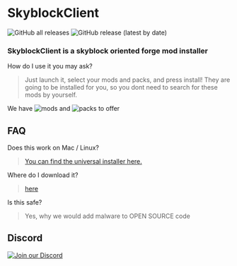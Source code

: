 # SkyblockClient
![GitHub all releases](https://img.shields.io/github/downloads/nacrt/SkyblockClient/total?style=flat-square) ![GitHub release (latest by date)](https://img.shields.io/github/downloads/nacrt/SkyblockClient/latest/total?style=flat-square)
### SkyblockClient is a skyblock oriented forge mod installer
How do I use it you may ask?
> Just launch it, select your mods and packs, and press install!
> They are going to be installed for you, so you dont need to search for these mods by yourself.

We have ![mods](https://img.shields.io/badge/mods-31-brightgreen?style=flat-square) and ![packs](https://img.shields.io/badge/packs-20-brightgreen?style=flat-square) to offer

## FAQ

Does this work on Mac / Linux?

> [You can find the universal installer here.](https://github.com/SkyblockClient/Skyclient-installer-Java)

Where do I download it?

> [here](https://github.com/nacrt/SkyblockClient/releases/latest)

Is this safe?

> Yes, why we would add malware to OPEN SOURCE code

## Discord

<a href="https://discord.gg/VH6fdBYzQQ"><img src="https://discordapp.com/api/guilds/780181693100982273/widget.png?style=banner2" alt="Join our Discord"/></a>

